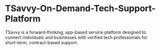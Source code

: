 # TSavvy-On-Demand-Tech-Support-Platform
TSavvy is a forward-thinking, app-based service platform designed to connect individuals and businesses with verified tech professionals for short-term, contract-based support.
